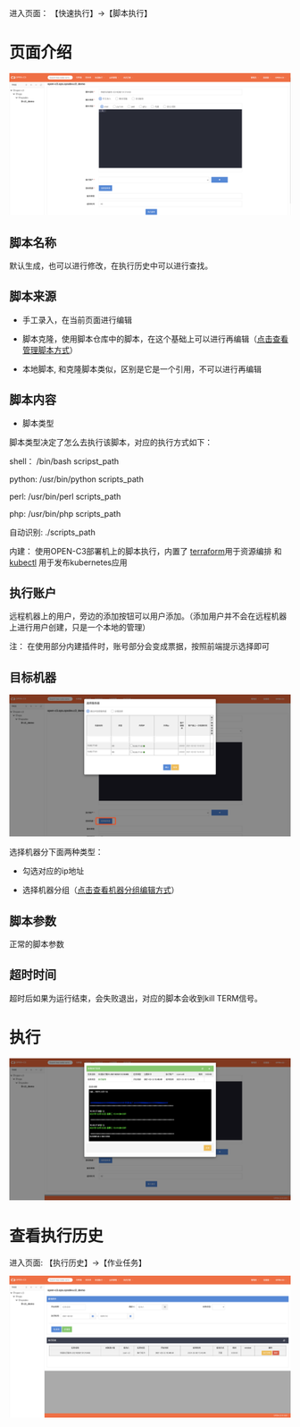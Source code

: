 
进入页面： 【快速执行】->【脚本执行】

# 页面介绍

![快速执行脚本空白页](/快速执行脚本/images/快速执行脚本空白页.png)


## 脚本名称

默认生成，也可以进行修改，在执行历史中可以进行查找。

## 脚本来源

* 手工录入，在当前页面进行编辑

* 脚本克隆，使用脚本仓库中的脚本，在这个基础上可以进行再编辑（[点击查看管理脚本方式](/TODO)）

* 本地脚本, 和克隆脚本类似，区别是它是一个引用，不可以进行再编辑

## 脚本内容

* 脚本类型

脚本类型决定了怎么去执行该脚本，对应的执行方式如下：

shell： /bin/bash scripst_path

python: /usr/bin/python scripts_path 

perl: /usr/bin/perl scripts_path

php: /usr/bin/php scripts_path  

自动识别: ./scripts_path

内建： 使用OPEN-C3部署机上的脚本执行，内置了 [terraform](/TODO)用于资源编排 和 [kubectl](/TODO) 用于发布kubernetes应用

## 执行账户

远程机器上的用户，旁边的添加按钮可以用户添加。（添加用户并不会在远程机器上进行用户创建，只是一个本地的管理）

注： 在使用部分内建插件时，账号部分会变成票据，按照前端提示选择即可

## 目标机器

![选择机器](/快速执行脚本/images/选择机器.png)

选择机器分下面两种类型：

* 勾选对应的ip地址

* 选择机器分组（[点击查看机器分组编辑方式](/TODO)）

## 脚本参数

正常的脚本参数

## 超时时间

超时后如果为运行结束，会失败退出，对应的脚本会收到kill TERM信号。

# 执行

![执行结果](/快速执行脚本/images/执行结果.png)

# 查看执行历史

进入页面: 【执行历史】->【作业任务】

![执行历史](/快速执行脚本/images/执行历史.png)